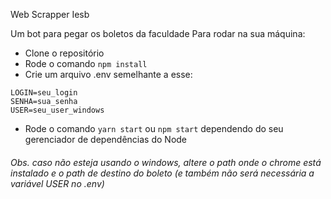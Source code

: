 Web Scrapper Iesb

Um bot para pegar os boletos da faculdade
Para rodar na sua máquina:
- Clone o repositório
- Rode o comando ```npm install```
- Crie um arquivo .env semelhante a esse:
```
LOGIN=seu_login
SENHA=sua_senha
USER=seu_user_windows
```
- Rode o comando ```yarn start``` ou ```npm start``` dependendo do seu gerenciador de dependências do Node


###### Obs. caso não esteja usando o windows, altere o path onde o chrome está instalado e o path de destino do boleto (e também não será necessária a variável USER no .env)
